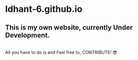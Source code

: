 # Idhant-6.github.io

## This is my own website, currently Under Development. 
<br>
All you have to do is and Feel free to, CONTRIBUTE! 😎
